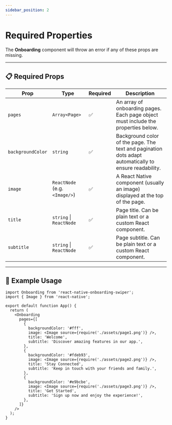 ```yaml
---
sidebar_position: 2
---
```


# Required Properties

The **Onboarding** component will throw an error if any of these props are missing.  

---

## 📋 Required Props

| Prop              | Type                        | Required | Description |
|-------------------|-----------------------------|----------|-------------|
| `pages`           | `Array<Page>`               | ✅        | An array of onboarding pages. Each page object must include the properties below. |
| `backgroundColor` | `string`                    | ✅        | Background color of the page. The text and pagination dots adapt automatically to ensure readability. |
| `image`           | `ReactNode` (e.g. `<Image/>`) | ✅        | A React Native component (usually an image) displayed at the top of the page. |
| `title`           | `string` \| `ReactNode`     | ✅        | Page title. Can be plain text or a custom React component. |
| `subtitle`        | `string` \| `ReactNode`     | ✅        | Page subtitle. Can be plain text or a custom React component. |

---

## 📝 Example Usage

```tsx
import Onboarding from 'react-native-onboarding-swiper';
import { Image } from 'react-native';

export default function App() {
  return (
    <Onboarding
      pages={[
        {
          backgroundColor: '#fff',
          image: <Image source={require('./assets/page1.png')} />,
          title: 'Welcome',
          subtitle: 'Discover amazing features in our app.',
        },
        {
          backgroundColor: '#fdeb93',
          image: <Image source={require('./assets/page2.png')} />,
          title: 'Stay Connected',
          subtitle: 'Keep in touch with your friends and family.',
        },
        {
          backgroundColor: '#e9bcbe',
          image: <Image source={require('./assets/page3.png')} />,
          title: 'Get Started',
          subtitle: 'Sign up now and enjoy the experience!',
        },
      ]}
    />
  );
}

